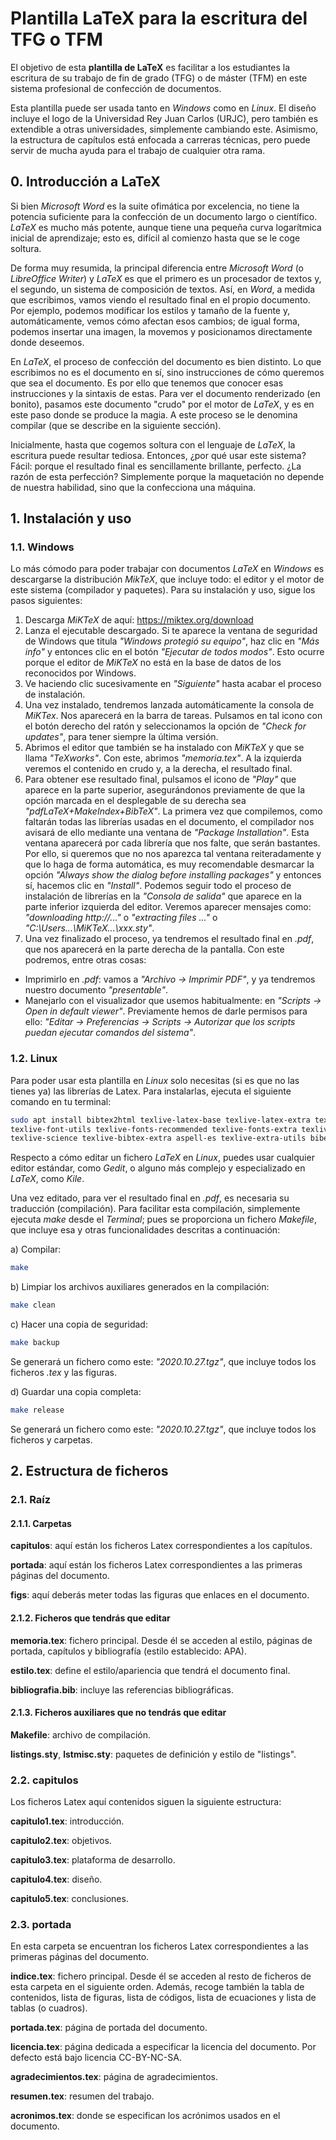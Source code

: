# Plantilla LaTeX para la escritura del TFG o TFM

El objetivo de esta **plantilla de LaTeX** es facilitar a los estudiantes la escritura de su trabajo de fin de grado (TFG) o de máster (TFM) en este sistema profesional de confección de documentos.

Esta plantilla puede ser usada tanto en *Windows* como en *Linux*. El diseño incluye el logo de la Universidad Rey Juan Carlos (URJC), pero también es extendible a otras universidades, simplemente cambiando este. Asimismo, la estructura de capítulos está enfocada a carreras técnicas, pero puede servir de mucha ayuda para el trabajo de cualquier otra rama.

## 0. Introducción a LaTeX

Si bien *Microsoft Word* es la suite ofimática por excelencia, no tiene la potencia suficiente para la confección de un documento largo o científico. *LaTeX* es mucho más potente, aunque tiene una pequeña curva logarítmica inicial de aprendizaje; esto es, difícil al comienzo hasta que se le coge soltura.

De forma muy resumida, la principal diferencia entre *Microsoft Word* (o *LibreOffice Writer*) y *LaTeX* es que el primero es un procesador de textos y, el segundo, un sistema de composición de textos. Así, en *Word*, a medida que escribimos, vamos viendo el resultado final en el propio documento. Por ejemplo, podemos modificar los estilos y tamaño de la fuente y, automáticamente, vemos cómo afectan esos cambios; de igual forma, podemos insertar una imagen, la movemos y posicionamos directamente donde deseemos.

En *LaTeX*, el proceso de confección del documento es bien distinto. Lo que escribimos no es el documento en sí, sino instrucciones de cómo queremos que sea el documento. Es por ello que tenemos que conocer esas instrucciones y la sintaxis de estas. Para ver el documento renderizado (en bonito), pasamos este documento "crudo" por el motor de *LaTeX*, y es en este paso donde se produce la magia. A este proceso se le denomina compilar (que se describe en la siguiente sección).

Inicialmente, hasta que cogemos soltura con el lenguaje de *LaTeX*, la escritura puede resultar tediosa. Entonces, ¿por qué usar este sistema? Fácil: porque el resultado final es sencillamente brillante, perfecto. ¿La razón de esta perfección? Simplemente porque la maquetación no depende de nuestra habilidad, sino que la confecciona una máquina.

## 1. Instalación y uso

### 1.1. Windows

Lo más cómodo para poder trabajar con documentos *LaTeX* en *Windows* es descargarse la distribución *MikTeX*, que incluye todo: el editor y el motor de este sistema (compilador y paquetes). Para su instalación y uso, sigue los pasos siguientes:

1. Descarga *MiKTeX* de aquí: https://miktex.org/download
2. Lanza el ejecutable descargado. Si te aparece la ventana de seguridad de Windows que titula *"Windows protegió su equipo"*, haz clic en *"Más info"* y entonces clic en el botón *"Ejecutar de todos modos"*. Esto ocurre porque el editor de *MiKTeX* no está en la base de datos de los reconocidos por Windows.
3. Ve haciendo clic sucesivamente en *"Siguiente"* hasta acabar el proceso de instalación.
4. Una vez instalado, tendremos lanzada automáticamente la consola de *MiKTex*. Nos aparecerá en la barra de tareas. Pulsamos en tal icono con el botón derecho del ratón y seleccionamos la opción de *"Check for updates"*, para tener siempre la última versión.
5. Abrimos el editor que también se ha instalado con *MiKTeX* y que se llama *"TeXworks"*. Con este, abrimos *"memoria.tex"*. A la izquierda veremos el contenido en crudo y, a la derecha, el resultado final.
6. Para obtener ese resultado final, pulsamos el icono de *"Play"* que aparece en la parte superior, asegurándonos previamente de que la opción marcada en el desplegable de su derecha sea *"pdfLaTeX+MakeIndex+BibTeX"*.
La primera vez que compilemos, como faltarán todas las librerías usadas en el documento, el compilador nos avisará de ello mediante una ventana de *"Package Installation"*.
Esta ventana aparecerá por cada librería que nos falte, que serán bastantes. Por ello, si queremos que no nos aparezca tal ventana reiteradamente y que lo haga de forma automática, es muy recomendable desmarcar la opción *"Always show the dialog before installing packages"* y entonces sí, hacemos clic en *"Install"*.
Podemos seguir todo el proceso de instalación de librerías en la *"Consola de salida"* que aparece en la parte inferior izquierda del editor. Veremos aparecer mensajes como: *"downloading http://..."* o *"extracting files ..."* o *"C:\Users\...\MiKTeX\...\xxx.sty"*.
7. Una vez finalizado el proceso, ya tendremos el resultado final en *.pdf*, que nos aparecerá en la parte derecha de la pantalla. Con este podremos, entre otras cosas:
  - Imprimirlo en *.pdf*: vamos a *"Archivo -> Imprimir PDF"*, y ya tendremos nuestro documento *"presentable"*.
  - Manejarlo con el visualizador que usemos habitualmente: en *"Scripts -> Open in default viewer"*. Previamente hemos de darle permisos para ello: *"Editar -> Preferencias -> Scripts -> Autorizar que los scripts puedan ejecutar comandos del sistema"*.

### 1.2. Linux

Para poder usar esta plantilla en *Linux* solo necesitas (si es que no las tienes ya) las librerías de Latex. Para instalarlas, ejecuta el siguiente comando en tu terminal:

```bash
sudo apt install bibtex2html texlive-latex-base texlive-latex-extra texlive-generic-extra \
texlive-font-utils texlive-fonts-recommended texlive-fonts-extra texlive-lang-spanish \
texlive-science texlive-bibtex-extra aspell-es texlive-extra-utils biber
```

Respecto a cómo editar un fichero *LaTeX* en *Linux*, puedes usar cualquier editor estándar, como *Gedit*, o alguno más complejo y especializado en *LaTeX*, como *Kile*.

Una vez editado, para ver el resultado final en *.pdf*, es necesaria su traducción (compilación). Para facilitar esta compilación, simplemente ejecuta *make* desde el *Terminal*; pues se proporciona un fichero *Makefile*, que incluye esa y otras funcionalidades descritas a continuación:

a) Compilar:

```bash
make
```

b) Limpiar los archivos auxiliares generados en la compilación:

```bash
make clean
```

c) Hacer una copia de seguridad:

```bash
make backup
```
Se generará un fichero como este: *"2020.10.27.tgz"*, que incluye todos los ficheros *.tex* y las figuras.

d) Guardar una copia completa:

```bash
make release
```
Se generará un fichero como este: *"2020.10.27.tgz"*, que incluye todos los ficheros y carpetas.

## 2. Estructura de ficheros

### 2.1. Raíz

#### 2.1.1. Carpetas

**capitulos**: aquí están los ficheros Latex correspondientes a los capítulos.

**portada**: aquí están los ficheros Latex correspondientes a las primeras páginas del documento.

**figs**: aquí deberás meter todas las figuras que enlaces en el documento.

#### 2.1.2. Ficheros que tendrás que editar

**memoria.tex**: fichero principal. Desde él se acceden al estilo, páginas de portada, capítulos y bibliografía (estilo establecido: APA).

**estilo.tex**: define el estilo/apariencia que tendrá el documento final.

**bibliografia.bib**: incluye las referencias bibliográficas.

#### 2.1.3. Ficheros auxiliares que no tendrás que editar

**Makefile**: archivo de compilación.

**listings.sty**, **lstmisc.sty**: paquetes de definición y estilo de "listings".

### 2.2. capitulos ###

Los ficheros Latex aquí contenidos siguen la siguiente estructura:

**capitulo1.tex**: introducción.

**capitulo2.tex**: objetivos.

**capitulo3.tex**: plataforma de desarrollo.

**capitulo4.tex**: diseño.

**capitulo5.tex**: conclusiones.

### 2.3. portada ###

En esta carpeta se encuentran los ficheros Latex correspondientes a las primeras páginas del documento.

**indice.tex**: fichero principal. Desde él se acceden al resto de ficheros de esta carpeta en el siguiente orden. Además, recoge también la tabla de contenidos, lista de figuras, lista de códigos, lista de ecuaciones y lista de tablas (o cuadros).

**portada.tex**: página de portada del documento.

**licencia.tex**: página dedicada a especificar la licencia del documento. Por defecto está bajo licencia CC-BY-NC-SA.

**agradecimientos.tex**: página de agradecimientos.

**resumen.tex**: resumen del trabajo.

**acronimos.tex**: donde se especifican los acrónimos usados en el documento.

